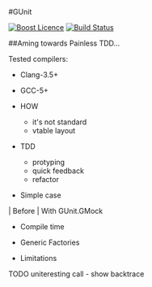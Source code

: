 #GUnit

<a href="http://www.boost.org/LICENSE_1_0.txt" target="_blank">![Boost Licence](http://img.shields.io/badge/license-boost-blue.svg)</a>
<a href="https://travis-ci.org/cpp-testing/GUnit" target="_blank">![Build Status](https://img.shields.io/travis/cpp-testing/GUnit/master.svg?label=linux/osx)</a>

##Aming towards Painless TDD...

Tested compilers:
  * Clang-3.5+
  * GCC-5+

* HOW
  * it's not standard
  * vtable layout

* TDD
  * protyping
  * quick feedback
  * refactor

* Simple case

| Before | With GUnit.GMock

* Compile time

* Generic Factories

* Limitations

TODO
uniteresting call - show backtrace
